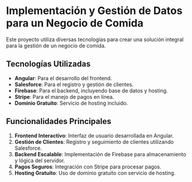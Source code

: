 # Implementación y Gestión de Datos para un Negocio de Comida

Este proyecto utiliza diversas tecnologías para crear una solución integral para la gestión de un negocio de comida.

## Tecnologías Utilizadas

- **Angular**: Para el desarrollo del frontend.
- **Salesforce**: Para el registro y gestión de clientes.
- **Firebase**: Para el backend, incluyendo base de datos y hosting.
- **Stripe**: Para el manejo de pagos en línea.
- **Dominio Gratuito**: Servicio de hosting incluido.

## Funcionalidades Principales

1. **Frontend Interactivo**: Interfaz de usuario desarrollada en Angular.
2. **Gestión de Clientes**: Registro y seguimiento de clientes utilizando Salesforce.
3. **Backend Escalable**: Implementación de Firebase para almacenamiento y lógica del servidor.
4. **Pagos Seguros**: Integración con Stripe para procesar pagos.
5. **Hosting Gratuito**: Uso de dominio gratuito con servicio de hosting.
